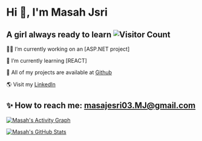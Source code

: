 # Hi 👋, I'm Masah Jsri
A girl always ready to learn
![Visitor Count](https://komarev.com/ghpvc/?username=doodlemon&color=green)
---
👨‍💻 I’m currently working on an [ASP.NET project]

💙 I’m currently learning [REACT]

💯 All of my projects are available at [Github](https://github.com/your-doodlemon)

🌎 Visit my [LinkedIn](https://linkedin.com/in/your-profile)

✨ How to reach me: masajesri03.MJ@gmail.com
---
<!---
doodlemon/doodlemon is a ✨ special ✨ repository because its `README.md` (this file) appears on your GitHub profile.
You can click the Preview link to take a look at your changes.
--->
[![Masah's Activity Graph](https://github-readme-activity-graph.vercel.app/api?username=doodlemon&theme=react)](https://github.com/ashutosh00710/github-readme-activity-graph)

[![Masah's GitHub Stats](https://github-readme-stats.vercel.app/api?username=doodlemon&show_icons=true&theme=radical)](https://github.com/anuraghazra/github-readme-stats)

